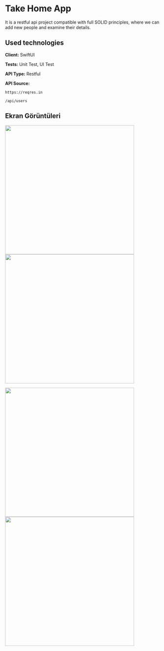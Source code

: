 
# Take Home App


It is a restful api project compatible with full SOLID principles, where we can add new people and examine their details.

## Used technologies

**Client:** SwiftUI

**Tests:** Unit Test, UI Test

**API Type:** Restful

**API Source:** 

```http
https://reqres.in
```

```http
/api/users
```

## Ekran Görüntüleri

<img src="https://github.com/AykutIpek/TakeHome/blob/main/iOSTakeHomeProject/Assets.xcassets/ScreenShots/SS1.imageset/Ekran%20Resmi%202023-08-23%2014.39.01.png?raw=true" width="420"><img src="https://github.com/AykutIpek/TakeHome/blob/main/iOSTakeHomeProject/Assets.xcassets/ScreenShots/SS2.imageset/Ekran%20Resmi%202023-08-23%2014.39.14.png?raw=true" width="420">

<img src="https://github.com/AykutIpek/TakeHome/blob/main/iOSTakeHomeProject/Assets.xcassets/ScreenShots/SS3.imageset/Ekran%20Resmi%202023-08-23%2014.39.43.png?raw=true" width="420"><img src="https://github.com/AykutIpek/TakeHome/blob/main/iOSTakeHomeProject/Assets.xcassets/ScreenShots/SS4.imageset/Ekran%20Resmi%202023-08-23%2014.40.24.png?raw=true" width="420">
